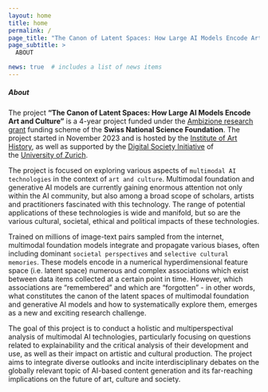```yaml
---
layout: home
title: home
permalink: /
page_title: "The Canon of Latent Spaces: How Large AI Models Encode Art and Culture"
page_subtitle: >
  ABOUT

news: true  # includes a list of news items
---
```


##### _About_

The project **“The Canon of Latent Spaces: How Large AI Models Encode Art and Culture”** is a 4-year project funded under the [Ambizione research grant](https://data.snf.ch/grants/grant/216104) funding scheme of the **Swiss National Science Foundation**. The project started in November 2023 and is hosted by the [Institute of Art History](https://www.khist.uzh.ch/en.html), as well as supported by the [Digital Society Initiative](https://www.dsi.uzh.ch/de.html) of the [University of Zurich](https://www.uzh.ch/cmsssl/en.html).

The project is focused on exploring various aspects of `multimodal AI technologies` in the context of `art and culture`. Multimodal foundation and generative AI models are currently gaining enormous attention not only within the AI community, but also among a broad scope of scholars, artists and practitioners fascinated with this technology. The range of potential applications of these technologies is wide and manifold, but so are the various cultural, societal, ethical and political impacts of these technologies.

Trained on millions of image-text pairs sampled from the internet, multimodal foundation models integrate and propagate various biases, often including dominant `societal perspectives` and `selective cultural memories`. These models encode in a numerical hyperdimensional feature space (i.e. latent space) numerous and complex associations which exist between data items collected at a certain point in time. However, which associations are “remembered” and which are “forgotten” - in other words, what constitutes the canon of the latent spaces of multimodal foundation and generative AI models and how to systematically explore them, emerges as a new and exciting research challenge.

The goal of this project is to conduct a holistic and multiperspectival analysis of multimodal AI technologies, particularly focusing on questions related to explainability and the critical analysis of their development and use, as well as their impact on artistic and cultural production. The project aims to integrate diverse outlooks and incite interdisciplinary debates on the globally relevant topic of AI-based content generation and its far-reaching implications on the future of art, culture and society.
